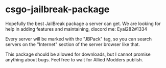 # csgo-jailbreak-package
Hopefully the best JailBreak package a server can get. We are looking for help in adding features and maintaining, discord me: Eyal282#1334


Every server will be marked with the "JBPack" tag, so you can search servers on the "Internet" section of the server browser like that.

This package should be allowed for downloads, but I cannot promise anything about bugs. Feel free to wait for Allied Modders publish.
